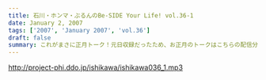 ```yaml
---
title: 石川・ホンマ・ぶるんのBe-SIDE Your Life! vol.36-1
date: January 2, 2007
tags: ['2007', 'January 2007', 'vol.36']
draft: false
summary: これがまさに正月トーク！元日収録だったため、お正月のトークはこちらの配信分からとなります。石川ぶるんのツッコミトークにどこまでホンマは持ちこたえることができるのか？珠玉でもなーんでもない、お正月トークをご堪能あれ！NAMAE
---
```


http://project-phi.ddo.jp/ishikawa/ishikawa036_1.mp3
